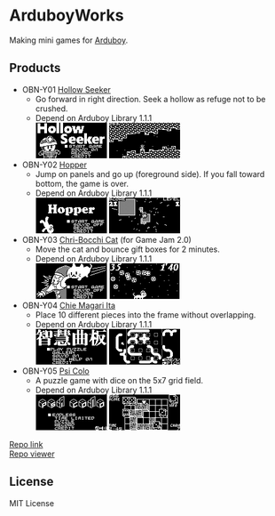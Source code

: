 # ArduboyWorks
Making mini games for [Arduboy](https://www.arduboy.com/).

## Products
* OBN-Y01 [Hollow Seeker](https://community.arduboy.com/t/hollow-seeker-a-simple-action-game/2594)
  * Go forward in right direction. Seek a hollow as refuge not to be crushed.
  * Depend on Arduboy Library 1.1.1\
    ![shot](docs/img/hollow1.gif) ![shot](docs/img/hollow2.gif)
* OBN-Y02 [Hopper](https://community.arduboy.com/t/hopper-a-simple-action-game/4293)
  * Jump on panels and go up (foreground side). If you fall toward bottom, the game is over.
  * Depend on Arduboy Library 1.1.1\
    ![shot](docs/img/hopper1.gif) ![shot](docs/img/hopper2.gif)
* OBN-Y03 [Chri-Bocchi Cat](https://community.arduboy.com/t/chri-bocchi-cat-a-simple-action-game/4571) (for Game Jam 2.0)
  * Move the cat and bounce gift boxes for 2 minutes.
  * Depend on Arduboy Library 1.1.1\
    ![shot](docs/img/chribocchi1.gif) ![shot](docs/img/chribocchi2.gif)
* OBN-Y04 [Chie Magari Ita](https://community.arduboy.com/t/chie-magari-ita-a-placing-puzzle-game/5178)
  * Place 10 different pieces into the frame without overlapping.
  * Depend on Arduboy Library 1.1.1\
    ![shot](docs/img/chiemagari1.gif) ![shot](docs/img/chiemagari2.gif)
* OBN-Y05 [Psi Colo](https://community.arduboy.com/t/psi-colo-a-puzzle-game-with-dice/6148)
  * A puzzle game with dice on the 5x7 grid field.
  * Depend on Arduboy Library 1.1.1\
    ![shot](docs/img/psicolo1.gif) ![shot](docs/img/psicolo2.gif)

[Repo link](https://obono.github.io/ArduboyWorks/repo.json) \
[Repo viewer](https://obono.github.io/ArduboyWorks/?repo.json)

## License
MIT License
